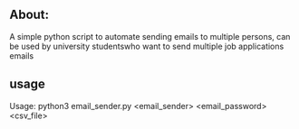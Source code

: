 ## About:
A simple python script to automate sending emails to multiple persons, can be used by university studentswho want to
send multiple job applications emails

## usage

Usage: python3 email_sender.py <email_sender> <email_password> <csv_file>

